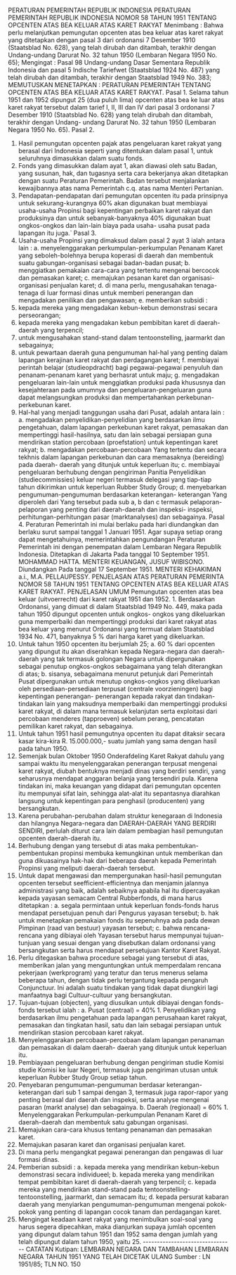  PERATURAN PEMERINTAH REPUBLIK INDONESIA PERATURAN PEMERINTAH REPUBLIK INDONESIA NOMOR 58 TAHUN 1951 TENTANG OPCENTEN ATAS BEA KELUAR ATAS KARET RAKYAT
Menimbang :
 Bahwa perlu melanjutkan pemungutan opcenten atas bea keluar atas karet rakyat yang ditetapkan dengan pasal 3 dari ordonansi 7 Desember 1910 (Staatsblad No. 628), yang telah dirubah dan ditambah, terakhir dengan Undang-undang Darurat No. 32 tahun 1950 (Lembaran Negara 1950 No. 65);
Mengingat :
 Pasal 98 Undang-undang Dasar Sementara Republik Indonesia dan pasal 5 Indische Tariefwet (Staatsblad 1924 No. 487) yang telah dirubah dan ditambah, terakhir dengan Staatsblad 1949 No. 383; MEMUTUSKAN MENETAPKAN : PERATURAN PEMERINTAH TENTANG OPCENTEN ATAS BEA KELUAR ATAS KARET RAKYAT. Pasal 1. Selama tahun 1951 dan 1952 dipungut 25 (dua puluh lima) opcenten atas bea ke luar atas karet rakyat tersebut dalam tarief I, II, III dan IV dari pasal 3 ordonansi 7 Desember 1910 (Staatsblad No. 628) yang telah dirubah dan ditambah, terakhir dengan Undang- undang Darurat No. 32 tahun 1950 (Lembaran Negara 1950 No. 65). Pasal 2.
1. Hasil pemungutan opcenten pajak atas pengeluaran karet rakyat yang berasal dari Indonesia seperti yang ditentukan dalam pasal 1, untuk seluruhnya dimasukkan dalam suatu fonds.
2. Fonds yang dimasukkan dalam ayat 1, akan diawasi oleh satu Badan, yang susunan, hak, dan tugasnya serta cara bekerjanya akan ditetapkan dengan suatu Peraturan Pemerintah. Badan tersebut menjalankan kewajibannya atas nama Pemerintah c.q. atas nama Menteri Pertanian.
3. Pendapatan-pendapatan dari pemungutan opcenten itu pada prinsipnya untuk sekurang-kurangnya 60% akan digunakan buat membiayai usaha-usaha Propinsi bagi kepentingan perbaikan karet rakyat dan produksinya dan untuk sebanyak-banyaknya 40% digunakan buat ongkos-ongkos dan lain-lain biaya pada usaha- usaha pusat pada lapangan itu juga.` Pasal 3.
1. Usaha-usaha Propinsi yang dimaksud dalam pasal 2 ayat 3 ialah antara lain :
a. menyelenggarakan perkumpulan-perkumpulan Penanam Karet yang seboleh-bolehnya berupa koperasi di daerah dan membentuk suatu gabungan-organisasi sebagai badan-badan pusat;
b. menggiatkan pemakaian cara-cara yang tertentu mengenai bercocok dan pemasakan karet;
c. memajukan pesanan karet dan organisasi-organisasi penjualan karet;
d. di mana perlu, mengusahakan tenaga-tenaga di luar formasi dinas untuk memberi penerangan dan mengadakan penilikan dan pengawasan;
e. memberikan subsidi :
1. kepada mereka yang mengadakan kebun-kebun demonstrasi secara perseorangan;
2. kepada mereka yang mengadakan kebun pembibitan karet di daerah-daerah yang terpencil;
3. untuk mengusahakan stand-stand dalam tentoonstelling, jaarmarkt dan sebagainya;
4. untuk pewartaan daerah guna pengumuman hal-hal yang penting dalam lapangan kerajinan karet rakyat dan perdagangan karet;
f. membiayai perintah belajar (studieopdracht) bagi pegawai-pegawai penyuluh dan penanam-penanam karet yang berhasrat untuk maju;
g. mengadakan pengeluaran lain-lain untuk menggiatkan produksi pada khususnya dan kesejahteraan pada umumnya dan pengeluaran-pengeluaran guna dapat melangsungkan produksi dan mempertahankan perkebunan-perkebunan karet.
2. Hal-hal yang menjadi tanggungan usaha dari Pusat, adalah antara lain :
a. mengadakan penyelidikan-penyelidian yang berdasarkan ilmu pengetahuan, dalam lapangan perkebunan karet rakyat, pemasakan dan mempertinggi hasil-hasilnya, satu dan lain sebagai persiapan guna mendirikan station percobaan (proefstation) untuk kepentingan karet rakyat;
b. mengadakan percobaan-percobaan Yang tertentu dan secara tekhnis dalam lapangan perkebunan dan cara memasaknya (bereiding) pada daerah- daerah yang ditunjuk untuk keperluan itu;
c. membiayai pengeluaran berhubung dengan pengiriman Panitia Penyelidikan (studiecommissies) keluar negeri termasuk delegasi yang tiap-tiap tahun dikirimkan untuk keperluan Rubber Study Group;
d. menyebarkan pengumuman-pengumuman berdasarkan keterangan- keterangan Yang diperoleh dari Yang tersebut pada sub a, b dan c termasuk pelaporan- pelaporan yang penting dari daerah-daerah dan inspeksi- inspeksi, perhitungan-perhitungan pasar (marktanalyses) dan sebagainya. Pasal 4. Peraturan Pemerintah ini mulai berlaku pada hari diundangkan dan berlaku surut sampai tanggal 1 Januari 1951. Agar supaya setiap orang dapat mengetahuinya, memerintahkan pengundangan Peraturan Pemerintah ini dengan penempatan dalam Lembaran Negara Republik Indonesia. Ditetapkan di Jakarta Pada tanggal 10 September 1951. MOHAMMAD HATTA. MENTERI KEUANGAN, JUSUF WIBISONO. Diundangkan Pada tanggal 17 September 1951. MENTERI KEHAKIMAN a.i., M.A. PELLAUPESSY. PENJELASAN ATAS PERATURAN PEMERINTA NOMOR 58 TAHUN 1951 TENTANG OPCENTEN ATAS BEA KELUAR ATAS KARET RAKYAT. PENJELASAN UMUM Pemungutan opcenten atas bea keluar (uitvoerrecht) dari karet rakyat 1951 dan 1952. 1. Berdasarkan Ordonansi, yang dimuat di dalam Staatsblad 1949 No. 449, maka pada tahun 1950 dipungut opcenten untuk ongkos- ongkos yang dikeluarkan guna memperbaiki dan mempertinggi produksi dari karet rakyat atas bea keluar yang menurut Ordonansi yang termuat dalam Staatsblad 1934 No. 471, banyaknya 5 % dari harga karet yang dikeluarkan.
2. Untuk tahun 1950 opcenten itu berjumlah 25;
a. 60 % dari opcenten yang dipungut itu akan diserahkan kepada Negara-negara dan daerah-daerah yang tak termasuk golongan Negara untuk dipergunakan sebagai penutup ongkos-ongkos sebagaimana yang telah diterangkan di atas;
b. sisanya, sebagaimana menurut petunjuk dari Pemerintah Pusat dipergunakan untuk menutup ongkos-ongkos yang dikeluarkan oleh persediaan-persediaan terpusat (centrale voorzieningen) bagi kepentingan penerangan- penerangan kepada rakyat dan tindakan-tindakan lain yang maksudnya memperbaiki dan mempertinggi produksi karet rakyat, di dalam mana termasuk kelanjutan serta exploitasi dari percobaan menderes (tapproeven) sebelum perang, pencatatan pemilikan karet rakyat, dan sebagainya.
3. Untuk tahun 1951 hasil pemungutnya opcenten itu dapat ditaksir secara kasar kira-kira R. 15.000.000,- suatu jumlah yang sama dengan hasil pada tahun 1950.
4. Semenjak bulan Oktober 1950 Onderafdeling Karet Rakyat dahulu yang sampai waktu itu menyelenggarakan penerangan terpusat mengenai karet rakyat, diubah bentuknya menjadi dinas yang berdiri sendiri, yang seharusnya mendapat anggaran belanja yang tersendiri pula. Karena tindakan ini, maka keuangan yang didapat dari pemungutan opcenten itu mempunyai sifat lain, sehingga alat-alat itu sepantasnya diarahkan langsung untuk kepentingan para penghasil (producenten) yang bersangkutan.
5. Karena perubahan-perubahan dalam struktur kenegaraan di Indonesia dan hilangnya Negara-negara dan DAERAH-DAERAH YANG BERDIRI SENDIRI, perlulah diturut cara lain dalam pembagian hasil pemungutan opcenten daerah-daerah itu.
6. Berhubung dengan yang tersebut di atas maka pembentukan- pembentukan propinsi membuka kemungkinan untuk memberikan dan guna dikuasainya hak-hak dari beberapa daerah kepada Pemerintah Propinsi yang meliputi daerah-daerah tersebut.
7. Untuk dapat mengawasi dan mempergunakan hasil-hasil pemungutan opcenten tersebut seefficient-efficientnya dan menjamin jalannya administrasi yang baik, adalah sebaiknya apabila hal itu dipercayakan kepada yayasan semacam Central Rubberfonds, di mana harus ditetapkan :
a. segala permintaan untuk keperluan fonds-fonds harus mendapat persetujuan penuh dari Pengurus yayasan tersebut;
b. hak untuk menetapkan pemakaian fonds itu sepenuhnya ada pada dewan Pimpinan (raad van bestuur) yayasan tersebut;
c. bahwa rencana-rencana yang dibiayai oleh Yayasan tersebut harus mempunyai tujuan-tunjuan yang sesuai dengan yang disebutkan dalam ordonansi yang bersangkutan serta harus mendapat persetujuan Kantor Karet Rakyat.
8. Perlu ditegaskan bahwa procedure sebagai yang tersebut di atas, memberikan jalan yang menguntungkan untuk memperdalam rencana pekerjaan (werkprogram) yang teratur dan terus menerus selama beberapa tahun, dengan tidak perlu tergantung kepada pengaruh Conjunctuur. Ini adalah suatu tindakan yang tidak dapat diungkiri lagi manfaatnya bagi Cultuur-cultuur yang bersangkutan.
9. Tujuan-tujuan (objecten), yang diusulkan untuk dibiayai dengan fonds-fonds tersebut ialah :
a. Pusat (centraal) = 40% 1. Penyelidikan yang berdasarkan ilmu pengetahuan pada lapangan perusahaan karet rakyat, pemasakan dan tingkatan hasil, satu dan lain sebagai persiapan untuk mendirikan stasion percobaan karet rakyat.
2. Menyelenggarakan percobaan-percobaan dalam lapangan penanaman dan pemasakan di dalam daerah- daerah yang ditunjuk untuk keperluan itu.
3. Pembiayaan pengeluaran berhubung dengan pengiriman studie Komisi studie Komisi ke luar Negeri, termasuk juga pengiriman utusan untuk keperluan Rubber Study Group setiap tahun.
4. Penyebaran pengumuman-pengumuman berdasar keterangan-keterangan dari sub 1 sampai dengan 3, termasuk juga rapor-rapor yang penting berasal dari daerah dan inspeksi, serta analyse mengenai pasaran (markt analyse) dan sebagainya.
b. Daerah (regionaal) = 60% 1. Menyelenggarakan Perkumpulan-perkumpulan Penanam Karet di daerah-daerah dan membentuk satu gabungan organisasi.
2. Memajukan cara-cara khusus tentang penanaman dan pemasakan karet.
3. Memajukan pasaran karet dan organisasi penjualan karet.
4. Di mana perlu mengangkat pegawai penerangan dan pengawas di luar formasi dinas.
5. Pemberian subsidi :
a. kepada mereka yang mendirikan kebun-kebun demonstrasi secara individueel;
b. kepada mereka yang mendirikan tempat pembibitan karet di daerah-daerah yang terpencil;
c. kepada mereka yang mendirikan stand-stand pada tentoonstelling-tentoonstelling, jaarmarkt, dan semacam itu;
d. kepada persurat kabaran daerah yang menyiarkan pengumuman-pengumuman mengenai pokok-pokok yang penting di lapangan cocok tanam dan perdagangan karet.
10. Mengingat keadaan karet rakyat yang menimbulkan soal-soal yang harus segera dipecahkan, maka dianjurkan supaya jumlah opcenten yang dipungut dalam tahun 1951 dan 1952 sama dengan jumlah yang telah dipungut dalam tahun 1950, yaitu 25. -------------------------------- CATATAN Kutipan: LEMBARAN NEGARA DAN TAMBAHAN LEMBARAN NEGARA TAHUN 1951 YANG TELAH DICETAK ULANG Sumber : LN 1951/85; TLN NO. 150